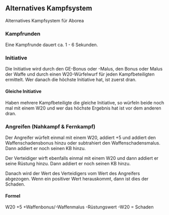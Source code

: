 ## Alternatives Kampfsystem

Alternatives Kampfsystem für Aborea

### Kampfrunden

Eine Kampfrunde dauert ca. 1 - 6 Sekunden.

### Initiative

Die Initiative wird durch den GE-Bonus oder -Malus, den Bonus oder Malus der Waffe und durch einen W20-Würfelwurf für jeden Kampfbeteiligten ermittelt. Wer danach die höchste Initiative hat, ist zuerst dran.

#### Gleiche Initiative

Haben mehrere Kampfbeteiligte die gleiche Initiative, so würfeln beide noch mal mit einem W20 und wer das höchste Ergebnis hat ist vor dem anderen dran.

### Angreifen (Nahkampf & Fernkampf)

Der Angreifer würfelt einmal mit einem W20, addiert +5 und addiert den Waffenschadensbonus hinzu oder subtrahiert den Waffenschadensmalus. Dann addiert er noch seinen KB hinzu.

Der Verteidiger wirft ebenfalls einmal mit einem W20 und dann addiert er seine Rüstung hinzu. Dann addiert er noch seinen KB hinzu.

Danach wird der Wert des Verteidigers vom Wert des Angreifers abgezogen.
Wenn ein positiver Wert herauskommt, dann ist dies der Schaden.

#### Formel

W20 +5 +Waffenbonus/-Waffenmalus -Rüstungswert -W20 =
Schaden

